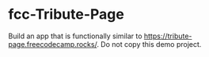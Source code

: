 # fcc-Tribute-Page
Build an app that is functionally similar to https://tribute-page.freecodecamp.rocks/. Do not copy this demo project.
